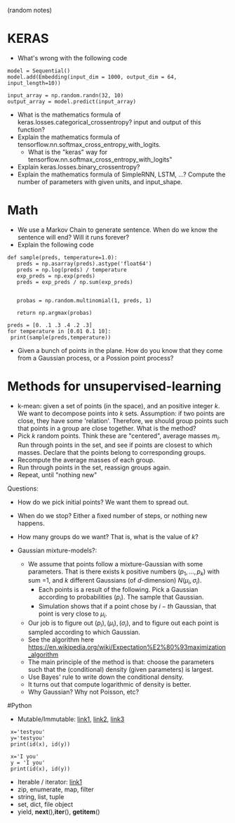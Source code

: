 (random notes)
# KERAS
- What's wrong with the following code
```
model = Sequential()
model.add(Embedding(input_dim = 1000, output_dim = 64, input_length=10))

input_array = np.random.randn(32, 10)
output_array = model.predict(input_array)
```
- What is the mathematics formula of keras.losses.categorical_crossentropy? input and output of this function?
- Explain the mathematics formula of tensorflow.nn.softmax_cross_entropy_with_logits.
  - What is the "keras" way for tensorflow.nn.softmax_cross_entropy_with_logits"
- Explain keras.losses.binary_crossentropy?
- Explain the mathematics formula of SimpleRNN, LSTM, ...? Compute the number of parameters with given units, and input_shape.

# Math
- We use a Markov Chain to generate sentence. When do we know the sentence will end? Will it runs forever?
- Explain the following code
 ```
 def sample(preds, temperature=1.0):
    preds = np.asarray(preds).astype('float64')
    preds = np.log(preds) / temperature
    exp_preds = np.exp(preds)
    preds = exp_preds / np.sum(exp_preds)
   
 
    probas = np.random.multinomial(1, preds, 1)
       
    return np.argmax(probas)

preds = [0. .1 .3 .4 .2 .3]
for temperature in [0.01 0.1 10]:
  print(sample(preds,temperature))
```
- Given a bunch of points in the plane. How do you know that they come from a Gaussian process, or a Possion point process?



# Methods for unsupervised-learning

- k-mean: given a set of points (in the space), and an positive integer $k$. We want to decompose points into $k$ sets. Assumption: if two points are close, they have some 'relation'. Therefore, we should group points such that points in a group are close together. What is the method?
 - Pick $k$ random points. Think these are "centered", average masses $m_i$. Run through points in the set, and see if points are closest to which masses. Declare that the points belong to corresponding groups. 
 - Recompute the average masses of each group.
 - Run through points in the set, reassign groups again.
 - Repeat, until "nothing new"
 
 Questions: 
  - How do we pick initial points? We want them to spread out.
  - When do we stop? Either a fixed number of steps, or nothing new happens.
  - How many groups do we want? That is, what is the value of $k$?
  
- Gaussian mixture-models?:
  - We assume that points follow a mixture-Gaussian with some parameters. That is there exists k positive numbers $(p_1,...,p_k)$ with sum =1, and $k$ different Gaussians (of $d$-dimension) $N(\mu_i,\sigma_i)$.
    - Each points is a result of the following. Pick a Gaussian according to probabilities $(p_i)$. The sample that Gaussian.
    - Simulation shows that if a point chose by $i-th$ Gaussian, that point is very close to $\mu_i$.
  - Our job is to figure out $(p_i), (\mu_i), (\sigma_i)$, and to figure out each point is sampled according to which Gaussian.
  - See the algorithm here https://en.wikipedia.org/wiki/Expectation%E2%80%93maximization_algorithm
  - The main principle of the method is that: choose the parameters such that the (conditional) density (given parameters) is largest.
  - Use Bayes' rule to write down the conditional density.
  - It turns out that compute logarithmic of density is better.
  - Why Gaussian? Why not Poisson, etc?
  
  
 #Python
 - Mutable/Immutable: [link1](https://towardsdatascience.com/https-towardsdatascience-com-python-basics-mutable-vs-immutable-objects-829a0cb1530a), [link2](https://towardsdatascience.com/python-basics-for-data-science-6a6c987f2755), [link3](https://www.python-course.eu/variables.php)
 ```
  x='testyou'
  y='testyou'
  print(id(x), id(y))
  
  x='I you'
  y = 'I you'
  print(id(x), id(y))
```
 - Iterable / iterator: [link1](https://towardsdatascience.com/python-basics-iteration-and-looping-6ca63b30835c)
  - zip, enumerate, map, filter
  - string, list, tuple
  - set, dict, file object
  - yield, __next__(),__iter__(), __getitem__()
